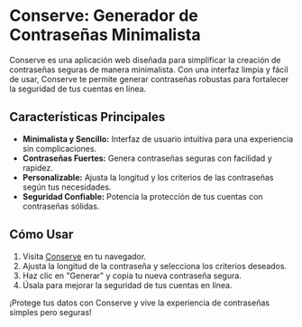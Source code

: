 # Conserve: Generador de Contraseñas Minimalista

Conserve es una aplicación web diseñada para simplificar la creación de contraseñas seguras de manera minimalista. Con una interfaz limpia y fácil de usar, Conserve te permite generar contraseñas robustas para fortalecer la seguridad de tus cuentas en línea.

## Características Principales

- **Minimalista y Sencillo:** Interfaz de usuario intuitiva para una experiencia sin complicaciones.
- **Contraseñas Fuertes:** Genera contraseñas seguras con facilidad y rapidez.
- **Personalizable:** Ajusta la longitud y los criterios de las contraseñas según tus necesidades.
- **Seguridad Confiable:** Potencia la protección de tus cuentas con contraseñas sólidas.

## Cómo Usar

1. Visita [Conserve](https://frontend-conserve.netlify.app/) en tu navegador.
2. Ajusta la longitud de la contraseña y selecciona los criterios deseados.
3. Haz clic en "Generar" y copia tu nueva contraseña segura.
4. Úsala para mejorar la seguridad de tus cuentas en línea.

¡Protege tus datos con Conserve y vive la experiencia de contraseñas simples pero seguras!
